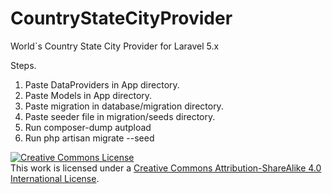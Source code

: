 # CountryStateCityProvider
World`s Country State City Provider for Laravel 5.x

Steps.

1) Paste DataProviders in App directory.
2) Paste Models in App directory.
3) Paste migration in database/migration directory.
4) Paste seeder file in migration/seeds directory.
5) Run composer-dump autpload
6) Run php artisan migrate --seed

<a rel="license" href="http://creativecommons.org/licenses/by-sa/4.0/"><img alt="Creative Commons License" style="border-width:0" src="https://i.creativecommons.org/l/by-sa/4.0/88x31.png" /></a><br />This work is licensed under a <a rel="license" href="http://creativecommons.org/licenses/by-sa/4.0/">Creative Commons Attribution-ShareAlike 4.0 International License</a>.

